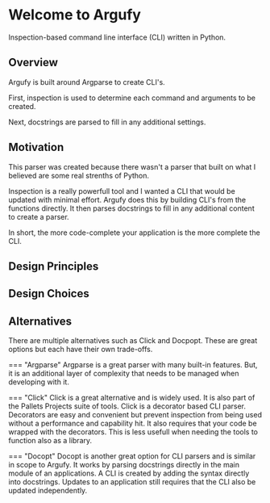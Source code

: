 # Welcome to Argufy

Inspection-based command line interface (CLI) written in Python.

## Overview

Argufy is built around Argparse to create CLI's.

First, inspection is used to determine each command and arguments to be created.

Next, docstrings are parsed to fill in any additional settings.

## Motivation

This parser was created because there wasn't a parser that built on what I
believed are some real strenths of Python.

Inspection is a really powerfull tool and I wanted a CLI that would be updated with minimal effort. Argufy
does this by building CLI's from the functions directly. It then parses docstrings to fill in any additional content to create a parser.

In short, the more code-complete your application is the more complete the CLI.

## Design Principles

## Design Choices

## Alternatives

There are multiple alternatives such as Click and Docpopt. These are
great options but each have their own trade-offs.

=== "Argparse"
    Argparse is a great parser with many built-in features. But, it is an
    additional layer of complexity that needs to be managed when
    developing with it. 

=== "Click"
    Click is a great alternative and is widely used. It is also part of
    the Pallets Projects suite of tools. Click is a decorator based CLI
    parser. Decorators are easy and convenient but prevent inspection
    from being used without a performance and capability hit. It also
    requires that your code be wrapped with the decorators. This is
    less usefull when needing the tools to function also as a library.

=== "Docopt"
    Docopt is another great option for CLI parsers and is similar in
    scope to Argufy. It works by parsing docstrings directly in the 
    main module of an applications. A CLI is created by adding the 
    syntax directly into docstrings. Updates to an application still 
    requires that the CLI also be updated independently.
